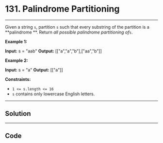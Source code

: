 # 131. Palindrome Partitioning

---

Given a string `s`, partition `s` such that every substring of the partition is a **palindrome **. Return _all possible palindrome partitioning of_`s`.

 

**Example 1:**


**Input:** s = "aab"
**Output:** [["a","a","b"],["aa","b"]]


**Example 2:**


**Input:** s = "a"
**Output:** [["a"]]


 

**Constraints:**

  * `1 <= s.length <= 16`
  * `s` contains only lowercase English letters.

---

## Solution



---

## Code
```python


```
